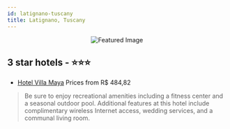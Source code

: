 ```yaml
---
id: latignano-tuscany
title: Latignano, Tuscany
---
```


<center><img src="https://i.travelapi.com/hotels/2000000/1090000/1085700/1085679/d79c65ef_z.jpg" alt="Featured Image" /></center>


##  3 star hotels - ⭐️⭐️⭐️

-    [Hotel Villa Maya](https://us.hurb.com/hotels/latignano/hotel-villa-maya-JNP-JP291207?cmp=18055) Prices from R$ 484,82
   > Be sure to enjoy recreational amenities including a fitness center and a seasonal outdoor pool. Additional features at this hotel include complimentary wireless Internet access, wedding services, and a communal living room.
